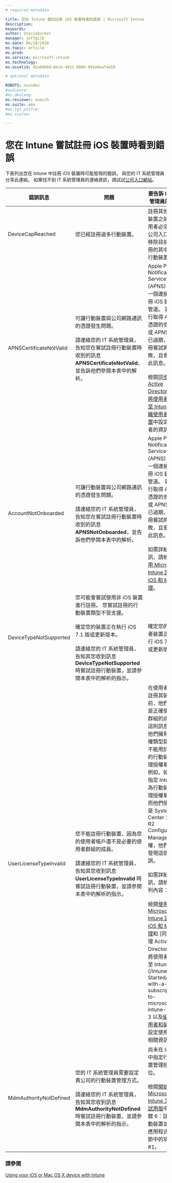 ```yaml
---
# required metadata

title: 您在 Intune 嘗試註冊 iOS 裝置時看到錯誤 | Microsoft Intune
description:
keywords:
author: Staciebarker
manager: jeffgilb
ms.date: 04/28/2016
ms.topic: article
ms.prod:
ms.service: microsoft-intune
ms.technology:
ms.assetid: 92a8d06d-0ecb-4912-898b-993e8eaf4e58

# optional metadata

ROBOTS: noindex
#audience:
#ms.devlang:
ms.reviewer: esmich
ms.suite: ems
#ms.tgt_pltfrm:
#ms.custom:

---
```



# 您在 Intune 嘗試註冊 iOS 裝置時看到錯誤

下表列出您在 Intune 中註冊 iOS 裝置時可能發現的錯誤。 與您的 IT 系統管理員分享此連結。 如果找不到 IT 系統管理員的連絡資訊，請試試[公司入口網站](http://portal.manage.microsoft.com)。

|錯誤訊息|問題|要告訴 IT 系統管理員的內容|
|-----------------|---------|----------------------------------------------------------------------------------------------------------------------------------------------------------------|
|DeviceCapReached|您已經註冊過多行動裝置。|註冊其他行動裝置之前，使用者必須先從公司入口網站移除目前已註冊的其中一部行動裝置。|
|APNSCertificateNotValid|可讓行動裝置與公司網路通訊的憑證發生問題。<br /><br />請連絡您的 IT 系統管理員，告知您在嘗試註冊行動裝置時收到的訊息 **APNSCertificateNotValid**，並告訴他們參閱本表中的解析。|Apple Push Notification Service (APNS) 提供一個連接已註冊 iOS 裝置的管道。 若未執行取得 APNS 憑證的步驟，或 APNS 憑證已過期，則註冊嘗試將會失敗，且會出現此訊息。<br /><br />檢閱[同步處理 Active Directory 並將使用者新增至 Intune](/Intune/Get-Started/start-with-a-paid-subscription-to-microsoft-intune-step-3) 和[組織使用者和裝置](/Intune/Get-Started/start-with-a-paid-subscription-to-microsoft-intune-step-5)中設定使用者的資訊。|
|AccountNotOnboarded|可讓行動裝置與公司網路通訊的憑證發生問題。<br /><br />請連絡您的 IT 系統管理員，告知您在嘗試註冊行動裝置時收到的訊息 **APNSNotOnboarded**，並告訴他們參閱本表中的解析。|Apple Push Notification Service (APNS) 提供一個連接已註冊 iOS 裝置的管道。 若未執行取得 APNS 憑證的步驟，或 APNS 憑證已過期，則註冊嘗試將會失敗，且會出現此訊息。<br /><br />如需詳細資訊，請檢閱[使用 Microsoft Intune 設定 iOS 和 Mac 管理](/Intune/Deployuse/set-up-ios-and-mac-management-with-microsoft-intune)。|
|DeviceTypeNotSupported|您可能會嘗試使用非 iOS 裝置進行註冊。 您嘗試註冊的行動裝置類型不受支援。<br /><br />確定您的裝置正在執行 iOS 7.1 版或更新版本。<br /><br />請連絡您的 IT 系統管理員，告知其您收到訊息 **DeviceTypeNotSupported** 時嘗試註冊行動裝置，並請參閱本表中的解析的指示。|確定您的使用者裝置正在執行 iOS 7.1 版或更新版本。|
|UserLicenseTypeInvalid|您不能註冊行動裝置，因為您的使用者帳戶還不是必要的使用者群組的成員。<br /><br />請連絡您的 IT 系統管理員，告知其您收到訊息 **UserLicenseTypeInvalid** 時嘗試註冊行動裝置，並請參閱本表中的解析的指示。|在使用者可以註冊其裝置之前，他們必須是正確使用者群組的成員。 這則訊息表示他們擁有的授權類型錯誤，不能用於指定的行動裝置管理授權單位。 例如，如果已指定 Intune 做為行動裝置管理授權單位，而他們使用的是 System Center 2012 R2 Configuration Manager 授權，他們就會發現這個錯誤。<br /><br />如需詳細資訊，請檢閱下列內容：<br /><br />檢閱[使用 Microsoft Intune 設定 iOS 和 Mac 管理](/Intune/Deploy-use/set-up-ios-and-mac-management-with-microsoft-intune)和 [同步處理 Active Directory 並將使用者新增至 Intune] (/Intune/Get-Started/start-with-a-paid-subscription-to-microsoft-intune-step-3 以及[組織使用者和裝置](/Intune/Get-Started/start-with-a-paid-subscription-to-microsoft-intune-step-5)中設定使用者的相關資訊。|
|MdmAuthorityNotDefined|您的 IT 系統管理員需要設定貴公司的行動裝置管理方式。<br /><br />請連絡您的 IT 系統管理員，告知其您收到訊息 **MdmAuthorityNotDefined** 時嘗試註冊行動裝置，並請參閱本表中的解析的指示。|尚未在 Intune 中指定行動裝置管理授權單位。<br /><br />檢閱[開始使用 Microsoft Intune 30 天試用版](/Intune/Understand-explore/get-started-with-a-30-day-trial-of-microsoft-intune)中＜步驟 6：註冊行動裝置並安裝應用程式＞一節中的項目 #1。|

### 請參閱
[Using your iOS or Mac OS X device with Intune](using-your-ios-or-mac-os-x-device-with-intune.md)

<!--HONumber=Jun16_HO1-->


